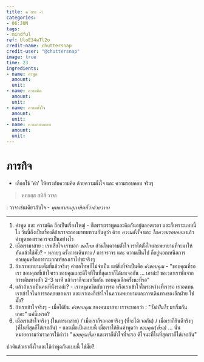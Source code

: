 ```yaml
---
title: ค สระ -ำ
categories:
- 06:JUN
tags:
- mindful
ref: UloE34wTl2o
credit-name: chuttersnap
credit-user: "@chuttersnap"
image: true
time: 23
ingredients:
- name: คำพูด
  amount: 
  unit: 
- name: ความคิด
  amount: 
  unit: 
- name: ความตั้งใจ
  amount: 
  unit: 
- name: ความรอบคอบ
  amount: 
  unit: 
---
```


# ภารกิจ
 - เลือกใช้ 'คำ' ให้ตรงกับความคิด ด้วยความตั้งใจ และ ความรอบคอบ จริงๆ
> หทยสฺส สทิสี วาจา

: วาจาเช่นเดียวกับใจ - *พุทธศาสนสุภาษิตที่ว่าด้วยวาจา*

---

1. คำพูด และ ความคิด ถือเป็นเรื่องใหญ่ - ก็เพราะเราพูดและคิดกันอยู่ตลอดเวลา และก็เพราะแบบนี้ไง วันนี้ถึงเป็นเรื่องดีถ้าเราจะลองมาทบทวนกันดูว่า ด้วย *ความตั้งใจ* และ *ในความรอบคอบ* แล้วคำพูดของเราควรจะเป็นอย่างไร
2. เมื่อเรามาสาย : เราเสียใจ เราบอก *ขอโทษ* ส่วนในความตั้งใจ เราได้ตั้งใจและพยายามที่จะมาให้ทันแล้วใช่มั๊ย? - หลายๆ ครั้งการเดินทาง / การจราจร และ ความเป็นไป ก็อยู่นอกเหนือการควบคุมหรือการกะเกณฑ์ของเราไปซะจริงๆ
3. ถ้าเราพยายามเต็มที่แล้วจริงๆ คำขอโทษก็ไม่จำเป็น แต่สิ่งที่จำเป็นคือ *คำขอบคุณ* - "ขอบคุณที่รอเรา ขอบคุณที่เข้าใจเรา ขอบคุณและดีใจที่ในที่สุดเราก็ได้มาเจอกัน ... เอาล่ะ! ขอเวลาเราพักจากการเดินทางสัก 2-3 นาที แล้วเราก็จะมาเริ่มกัน ขอบคุณอีกครั้งนะที่รอ"
4. แล้วถ้าเราเป็นคนที่นั่งรอล่ะ? - เราหงุดหงิดกับการรอ หรือเราเข้าใจในระหว่างที่เรารอ เราอดทน เราเข้าใจในการรอคอยของเรา และเราเองก็เข้าใจในความพยายามและการเดินทางของอีกฝ่าย ใช่มั๊ย?
5. ถ้าเราเข้าใจจริงๆ - เมื่อได้ยิน *คำขอบคุณ* ของคนมาสาย เราจะบอกว่า : "*ไม่เป็นไร* มาเริ่มกันเถอะ" แค่นี้เหรอ?
6. เมื่อเราเข้าใจจริงๆ (ในการมาสาย) / เมื่อเราก็รอคอยจริงๆ (ที่จะได้เจอกัน) / เมื่อเราก็ยินดีจริงๆ (ที่ในที่สุดก็ได้เจอกัน) - และเมื่อเป็นแบบนี้ เมื่อเราได้ยินคำพูดว่า *ขอบคุณ(ที่รอ)* ... นั่นหมายความว่าเราควรใช้คำว่า "*ขอบคุณที่มา* และเราก็ตั้งใจที่จะรอ ดีใจนะที่ในที่สุดเราก็ได้เจอกัน"

ปกติแล้วเราตั้งใจและใช้คำพูดกันแบบนี้ ใช่มั๊ย?

---
